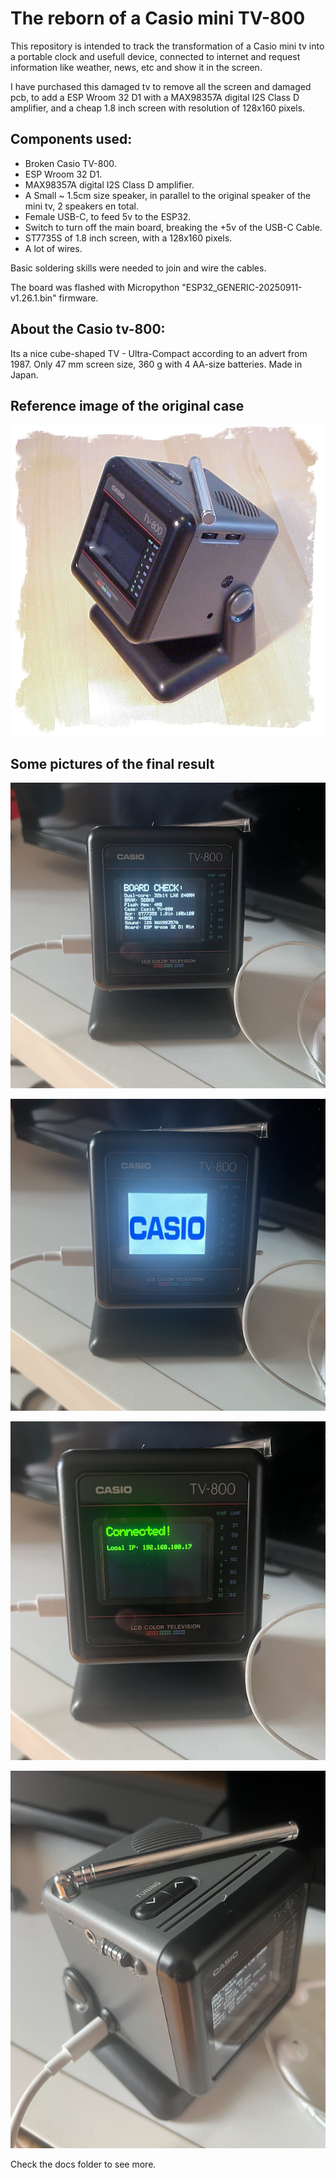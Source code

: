 # The reborn of a Casio mini TV-800

This repository is intended to track the transformation of a Casio mini tv into a portable clock and usefull device, connected to internet and request information like weather, news, etc and show it in the screen. 

I have purchased this damaged tv to remove all the screen and damaged pcb, to add a ESP Wroom 32 D1 with a MAX98357A digital I2S Class D amplifier, and a cheap 1.8 inch screen with resolution of 128x160 pixels.

## Components used:

* Broken Casio TV-800.
* ESP Wroom 32 D1.
* MAX98357A digital I2S Class D amplifier.
* A Small ~ 1.5cm size speaker, in parallel to the original speaker of the mini tv, 2 speakers en total.
* Female USB-C, to feed 5v to the ESP32.
* Switch to turn off the main board, breaking the +5v of the USB-C Cable.
* ST7735S of 1.8 inch screen, with a 128x160 pixels.
* A lot of wires.

Basic soldering skills were needed to join and wire the cables.

The board was flashed with Micropython "ESP32_GENERIC-20250911-v1.26.1.bin" firmware.

## About the Casio tv-800:

Its a nice cube-shaped  TV - Ultra-Compact according to an advert from 1987. Only 47 mm screen size, 360 g with 4 AA-size batteries. Made in Japan.

## Reference image of the original case

![Image of the casio tv-800](https://raw.githubusercontent.com/leitzzz/mini_tv_reborn/16e43093a75c8c3a67a2468d36297b9ac6690145/casio_tv800/tv-800-gr.jpg "Casio tv-800")

## Some pictures of the final result

![Picture result 1](https://raw.githubusercontent.com/leitzzz/mini_tv_reborn/refs/heads/main/casio_tv800/pic5.png "Casio tv-800")

![Picture result 2](https://raw.githubusercontent.com/leitzzz/mini_tv_reborn/refs/heads/main/casio_tv800/pic6.png "Casio tv-800")

![Picture result 3](https://raw.githubusercontent.com/leitzzz/mini_tv_reborn/refs/heads/main/casio_tv800/pic7.png "Casio tv-800")

![Picture result 4](https://raw.githubusercontent.com/leitzzz/mini_tv_reborn/refs/heads/main/casio_tv800/pic10.png "Casio tv-800")

Check the docs folder to see more.
